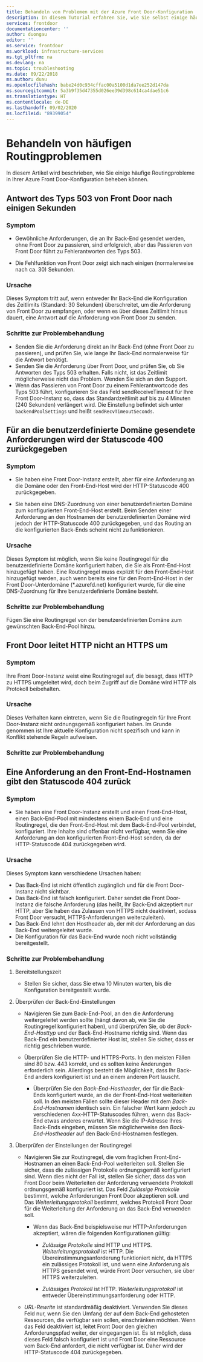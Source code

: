 ```yaml
---
title: Behandeln von Problemen mit der Azure Front Door-Konfiguration
description: In diesem Tutorial erfahren Sie, wie Sie selbst einige häufige Probleme mit Front Door behandeln können.
services: frontdoor
documentationcenter: ''
author: duongau
editor: ''
ms.service: frontdoor
ms.workload: infrastructure-services
ms.tgt_pltfrm: na
ms.devlang: na
ms.topic: troubleshooting
ms.date: 09/22/2018
ms.author: duau
ms.openlocfilehash: babe24d0c934cffac00a5100d1da7ee252d147da
ms.sourcegitcommit: 5a3b9f35d47355d026ee39d398c614ca4dae51c6
ms.translationtype: HT
ms.contentlocale: de-DE
ms.lasthandoff: 09/02/2020
ms.locfileid: "89399054"
---
```

# <a name="troubleshooting-common-routing-issues"></a>Behandeln von häufigen Routingproblemen

In diesem Artikel wird beschrieben, wie Sie einige häufige Routingprobleme in Ihrer Azure Front Door-Konfiguration beheben können.

## <a name="503-response-from-front-door-after-a-few-seconds"></a>Antwort des Typs 503 von Front Door nach einigen Sekunden

### <a name="symptom"></a>Symptom

- Gewöhnliche Anforderungen, die an Ihr Back-End gesendet werden, ohne Front Door zu passieren, sind erfolgreich, aber das Passieren von Front Door führt zu Fehlerantworten des Typs 503.

- Die Fehlfunktion von Front Door zeigt sich nach einigen (normalerweise nach ca. 30) Sekunden.

### <a name="cause"></a>Ursache

Dieses Symptom tritt auf, wenn entweder Ihr Back-End die Konfiguration des Zeitlimits (Standard: 30 Sekunden) überschreitet, um die Anforderung von Front Door zu empfangen, oder wenn es über dieses Zeitlimit hinaus dauert, eine Antwort auf die Anforderung von Front Door zu senden. 

### <a name="troubleshooting-steps"></a>Schritte zur Problembehandlung

- Senden Sie die Anforderung direkt an Ihr Back-End (ohne Front Door zu passieren), und prüfen Sie, wie lange Ihr Back-End normalerweise für die Antwort benötigt.
- Senden Sie die Anforderung über Front Door, und prüfen Sie, ob Sie Antworten des Typs 503 erhalten. Falls nicht, ist das Zeitlimit möglicherweise nicht das Problem. Wenden Sie sich an den Support.
- Wenn das Passieren von Front Door zu einem Fehlerantwortcode des Typs 503 führt, konfigurieren Sie das Feld sendReceiveTimeout für Ihre Front Door-Instanz so, dass das Standardzeitlimit auf bis zu 4 Minuten (240 Sekunden) verlängert wird. Die Einstellung befindet sich unter `backendPoolSettings` und heißt `sendRecvTimeoutSeconds`. 

## <a name="requests-sent-to-the-custom-domain-returns-400-status-code"></a>Für an die benutzerdefinierte Domäne gesendete Anforderungen wird der Statuscode 400 zurückgegeben

### <a name="symptom"></a>Symptom

- Sie haben eine Front Door-Instanz erstellt, aber für eine Anforderung an die Domäne oder den Front-End-Host wird der HTTP-Statuscode 400 zurückgegeben.

- Sie haben eine DNS-Zuordnung von einer benutzerdefinierten Domäne zum konfigurierten Front-End-Host erstellt. Beim Senden einer Anforderung an den Hostnamen der benutzerdefinierten Domäne wird jedoch der HTTP-Statuscode 400 zurückgegeben, und das Routing an die konfigurierten Back-Ends scheint nicht zu funktionieren.

### <a name="cause"></a>Ursache

Dieses Symptom ist möglich, wenn Sie keine Routingregel für die benutzerdefinierte Domäne konfiguriert haben, die Sie als Front-End-Host hinzugefügt haben. Eine Routingregel muss explizit für den Front-End-Host hinzugefügt werden, auch wenn bereits eine für den Front-End-Host in der Front Door-Unterdomäne (*.azurefd.net) konfiguriert wurde, für die eine DNS-Zuordnung für Ihre benutzerdefinierte Domäne besteht.

### <a name="troubleshooting-steps"></a>Schritte zur Problembehandlung

Fügen Sie eine Routingregel von der benutzerdefinierten Domäne zum gewünschten Back-End-Pool hinzu.

## <a name="front-door-is-not-redirecting-http-to-https"></a>Front Door leitet HTTP nicht an HTTPS um

### <a name="symptom"></a>Symptom

Ihre Front Door-Instanz weist eine Routingregel auf, die besagt, dass HTTP zu HTTPS umgeleitet wird, doch beim Zugriff auf die Domäne wird HTTP als Protokoll beibehalten.

### <a name="cause"></a>Ursache

Dieses Verhalten kann eintreten, wenn Sie die Routingregeln für Ihre Front Door-Instanz nicht ordnungsgemäß konfiguriert haben. Im Grunde genommen ist Ihre aktuelle Konfiguration nicht spezifisch und kann in Konflikt stehende Regeln aufweisen.

### <a name="troubleshooting-steps"></a>Schritte zur Problembehandlung

## <a name="request-to-frontend-hostname-returns-404-status-code"></a>Eine Anforderung an den Front-End-Hostnamen gibt den Statuscode 404 zurück

### <a name="symptom"></a>Symptom

- Sie haben eine Front Door-Instanz erstellt und einen Front-End-Host, einen Back-End-Pool mit mindestens einem Back-End und eine Routingregel, die den Front-End-Host mit dem Back-End-Pool verbindet, konfiguriert. Ihre Inhalte sind offenbar nicht verfügbar, wenn Sie eine Anforderung an den konfigurierten Front-End-Host senden, da der HTTP-Statuscode 404 zurückgegeben wird.

### <a name="cause"></a>Ursache

Dieses Symptom kann verschiedene Ursachen haben:

- Das Back-End ist nicht öffentlich zugänglich und für die Front Door-Instanz nicht sichtbar.
- Das Back-End ist falsch konfiguriert. Daher sendet die Front Door-Instanz die falsche Anforderung (das heißt, Ihr Back-End akzeptiert nur HTTP, aber Sie haben das Zulassen von HTTPS nicht deaktiviert, sodass Front Door versucht, HTTPS-Anforderungen weiterzuleiten).
- Das Back-End lehnt den Hostheader ab, der mit der Anforderung an das Back-End weitergeleitet wurde.
- Die Konfiguration für das Back-End wurde noch nicht vollständig bereitgestellt.

### <a name="troubleshooting-steps"></a>Schritte zur Problembehandlung

1. Bereitstellungszeit
   - Stellen Sie sicher, dass Sie etwa 10 Minuten warten, bis die Konfiguration bereitgestellt wurde.

2. Überprüfen der Back-End-Einstellungen
    - Navigieren Sie zum Back-End-Pool, an den die Anforderung weitergeleitet werden sollte (hängt davon ab, wie Sie die Routingregel konfiguriert haben), und überprüfen Sie, ob der _Back-End-Hosttyp_ und der Back-End-Hostname richtig sind. Wenn das Back-End ein benutzerdefinierter Host ist, stellen Sie sicher, dass er richtig geschrieben wurde. 

    - Überprüfen Sie die HTTP- und HTTPS-Ports. In den meisten Fällen sind 80 bzw. 443 korrekt, und es sollten keine Änderungen erforderlich sein. Allerdings besteht die Möglichkeit, dass Ihr Back-End anders konfiguriert ist und an einem anderen Port lauscht.

        - Überprüfen Sie den _Back-End-Hostheader_, der für die Back-Ends konfiguriert wurde, an die der Front-End-Host weiterleiten soll. In den meisten Fällen sollte dieser Header mit dem _Back-End-Hostnamen_ identisch sein. Ein falscher Wert kann jedoch zu verschiedenen 4xx-HTTP-Statuscodes führen, wenn das Back-End etwas anderes erwartet. Wenn Sie die IP-Adresse Ihres Back-Ends eingeben, müssen Sie möglicherweise den _Back-End-Hostheader_ auf den Back-End-Hostnamen festlegen.


3. Überprüfen der Einstellungen der Routingregel
    - Navigieren Sie zur Routingregel, die vom fraglichen Front-End-Hostnamen an einen Back-End-Pool weiterleiten soll. Stellen Sie sicher, dass die zulässigen Protokolle ordnungsgemäß konfiguriert sind. Wenn dies nicht der Fall ist, stellen Sie sicher, dass das von Front Door beim Weiterleiten der Anforderung verwendete Protokoll ordnungsgemäß konfiguriert ist. Das Feld _Zulässige Protokolle_ bestimmt, welche Anforderungen Front Door akzeptieren soll. und Das _Weiterleitungsprotokoll_ bestimmt, welches Protokoll Front Door für die Weiterleitung der Anforderung an das Back-End verwenden soll.
         - Wenn das Back-End beispielsweise nur HTTP-Anforderungen akzeptiert, wären die folgenden Konfigurationen gültig:
            - _Zulässige Protokolle_ sind HTTP und HTTPS. _Weiterleitungsprotokoll_ ist HTTP. Die Übereinstimmungsanforderung funktioniert nicht, da HTTPS ein zulässiges Protokoll ist, und wenn eine Anforderung als HTTPS gesendet wird, würde Front Door versuchen, sie über HTTPS weiterzuleiten.

            - _Zulässiges Protokoll_ ist HTTP. _Weiterleitungsprotokoll_ ist entweder Übereinstimmungsanforderung oder HTTP.

    - _URL-Rewrite_ ist standardmäßig deaktiviert. Verwenden Sie dieses Feld nur, wenn Sie den Umfang der auf dem Back-End gehosteten Ressourcen, die verfügbar sein sollen, einschränken möchten. Wenn das Feld deaktiviert ist, leitet Front Door den gleichen Anforderungspfad weiter, der eingegangen ist. Es ist möglich, dass dieses Feld falsch konfiguriert ist und Front Door eine Ressource vom Back-End anfordert, die nicht verfügbar ist. Daher wird der HTTP-Statuscode 404 zurückgegeben.

